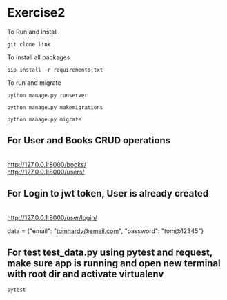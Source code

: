 # Exercise2
To Run and install

```
git clone link
```
To install all packages
```
pip install -r requirements,txt
```
To run and migrate
```
python manage.py runserver
```
```
python manage.py makemigrations
```
```
python manage.py migrate
```
## For User and Books CRUD operations
<br>http://127.0.0.1:8000/books/
<br>http://127.0.0.1:8000/users/

## For Login to jwt token, User is already created
<br>http://127.0.0.1:8000/user/login/

data =  {"email": "tomhardy@email.com",
    "password": "tom@12345"}
    
## For test test_data.py using pytest and request, make sure app is running and open new terminal with root dir and activate virtualenv
```
pytest
```

